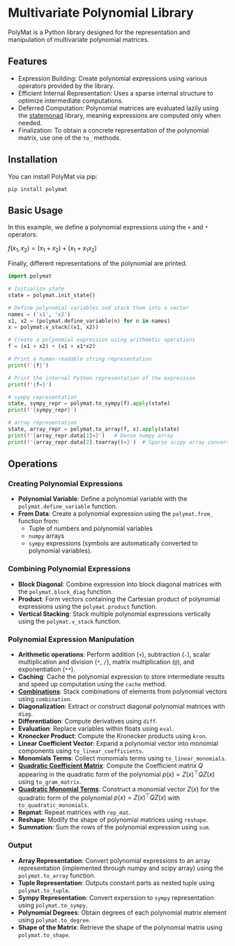 # Multivariate Polynomial Library

PolyMat is a Python library designed for the representation and manipulation of multivariate polynomial matrices.


## Features

* Expression Building: Create polynomial expressions using various operators provided by the library.
* Efficient Internal Representation: Uses a sparse internal structure to optimize intermediate computations.
* Deferred Computation: Polynomial matrices are evaluated lazily using the [statemonad](https://github.com/MichaelSchneeberger/state-monad) library, meaning expressions are computed only when needed.
* Finalization: To obtain a concrete representation of the polynomial matrix, use one of the `to_` methods.


## Installation

You can install PolyMat via pip:

```
pip install polymat
```


## Basic Usage

In this example, we define a polynomial expressions using the `+` and `*` operators:

$f(x_1, x_2) = (x_1 + x_2) + (x_1 + x_1 x_2)$

Finally, different representations of the polynomial are printed.

``` python
import polymat

# Initialize state
state = polymat.init_state()

# Define polynomial variables and stack them into a vector
names = ('x1', 'x2')
x1, x2 = (polymat.define_variable(n) for n in names)
x = polymat.v_stack((x1, x2))

# Create a polynomial expression using arithmetic operations
f = (x1 + x2) + (x1 + x1*x2)

# Print a human-readable string representation
print(f'{f}')

# Print the internal Python representation of the expression
print(f'{f=}')

# sympy representation
state, sympy_repr = polymat.to_sympy(f).apply(state)
print(f'{sympy_repr}')

# array representation
state, array_repr = polymat.to_array(f, x).apply(state)
print(f'{array_repr.data[1]=}')   # Dense numpy array
print(f'{array_repr.data[2].toarray()=}')  # Sparse scipy array converted to numpy
```


## Operations

### Creating Polynomial Expressions

- **Polynomial Variable**: Define a polynomial variable with the `polymat.define_variable` function.
- **From Data**: Create a polynomial expression using the `polymat.from_` function from:
    - Tuple of numbers and polynomial variables
    - `numpy` arrays
    - `sympy` expressions (symbols are automatically converted to polynomial variables).

### Combining Polynomial Expressions

- **Block Diagonal**: Combine expression into block diagonal matrices with the `polymat.block_diag` function.
- **Product**: Form vectors containing the Cartesian product of polynomial expressions using the `polymat.product` function.
- **Vertical Stacking**: Stack multiple polynomial expressions vertically using the `polymat.v_stack` function.

### Polynomial Expression Manipulation

- **Arithmetic operations**: Perform addition (`+`), subtraction (`-`), scalar multiplication and division (`*`, `/`), matrix multiplication (`@`), and exponentiation (`**`).
- **Caching**: Cache the polynomial expression to store intermediate results and speed up computation using the `cache` method.
- [**Combinations**](https://github.com/MichaelSchneeberger/polymat/blob/main/polymat/expressiontree/operations/combinations.py): Stack combinations of elements from polynomial vectors using `combination`.
- **Diagonalization**: Extract or construct diagonal polynomial matrices with `diag`.
- **Differentiation**: Compute derivatives using `diff`.
- **Evaluation**: Replace variables within floats using `eval`.
- **Kronecker Product**: Compute the Kronecker products using `kron`.
- **Linear Coefficient Vector**: Expand a polynomial vector into monomial components using `to_linear_coefficients`.
- **Monomials Terms**: Collect monomials terms using `to_linear_monomials`.
- [**Quadratic Coefficient Matrix**](https://github.com/MichaelSchneeberger/polymat/blob/main/polymat/expressiontree/operations/quadraticcoefficients.py): Compute the Coefficient matrix $Q$ appearing in the quadratic form of the polynomial $p(x) = Z(x)^\top Q Z(x)$ using `to_gram_matrix`.
- [**Quadratic Monomial Terms**](https://github.com/MichaelSchneeberger/polymat/blob/main/polymat/expressiontree/operations/quadraticmonomials.py): Construct a monomial vector $Z(x)$ for the quadratic form of the polynomial $p(x) = Z(x)^\top Q Z(x)$ with `to_quadratic_monomials`.
- **Repmat**: Repeat matrices with `rep_mat`.
- **Reshape**: Modify the shape of polynomial matrices using `reshape`.
- **Summation**: Sum the rows of the polynomial expression using `sum`.

### Output

- **Array Representation**: Convert polynomial expressions to an array representation (implemented through numpy and scipy array) using the `polymat.to_array` function.
- **Tuple Representation**: Outputs constant parts as nested tuple using `polymat.to_tuple`.
- **Sympy Representation**: Convert experssion to `sympy` representation using `polymat.to_sympy`.
- **Polynomial Degrees**: Obtain degrees of each polynomial matrix element using `polymat.to_degree`.
- **Shape of the Matrix**: Retrieve the shape of the polynomial matrix using `polymat.to_shape`.

<!-- 
## References

Here are some references related to this probject:
*  -->
